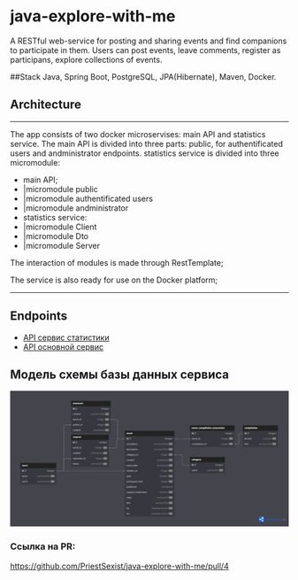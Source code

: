 # java-explore-with-me
A RESTful web-service for posting and sharing events and find companions to participate in them. Users can post events, leave comments, register as participans, explore collections of events.

##Stack 
Java, Spring Boot, PostgreSQL, JPA(Hibernate), Maven, Docker.

## Architecture
_______________________________________________________________
The app consists of two docker microservises: main API and statistics service. The main API is divided into three parts: public, for authentificated users and andministrator endpoints.
statistics service is divided into three micromodule:
- main API;
-  |micromodule public
-  |micromodule authentificated users
-  |micromodule andministrator
- statistics service: 
-  |micromodule Client
-  |micromodule Dto
-  |micromodule Server

The interaction of modules is made through RestTemplate;

The service is also ready for use on the Docker platform;
_______________________________________________________________

## Endpoints
- [API сервис статистики](./ewm-stats-service-spec.json)
- [API основной сервис](./ewm-main-service-spec.json)

## Модель схемы базы данных сервиса
![Screenshot](schema.png)

### Ссылка на PR:
https://github.com/PriestSexist/java-explore-with-me/pull/4
